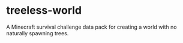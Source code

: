 # treeless-world
A Minecraft survival challenge data pack for creating a world with no naturally spawning trees.
